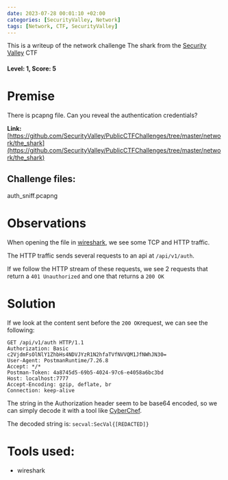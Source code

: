 ```yaml
---
date: 2023-07-28 00:01:10 +02:00
categories: [SecurityValley, Network]
tags: [Network, CTF, SecurityValley]
---
```

This is a writeup of the network challenge The shark from the [Security Valley](https://ctf.securityvalley.org) CTF
#### Level: 1, Score: 5
# Premise
There is pcapng file. Can you reveal the authentication credentials?

**Link:** [https://github.com/SecurityValley/PublicCTFChallenges/tree/master/network/the_shark](https://github.com/SecurityValley/PublicCTFChallenges/tree/master/network/the_shark)
## Challenge files:
auth_sniff.pcapng
# Observations
When opening the file in [wireshark](https://www.wireshark.org/), we see some TCP and HTTP traffic. 

The HTTP traffic sends several requests to an api at `/api/v1/auth`. 

If we follow the HTTP stream of these requests, we see 2 requests that return a `401 Unauthorized`
and one that returns a `200 OK`

# Solution
If we look at the content sent before the `200 OK`request, we can see the following:
```
GET /api/v1/auth HTTP/1.1
Authorization: Basic c2VjdmFsOlNlY1ZhbHs4NDVJYzR1N2hfaTVfNVVQM1JfNWhJN30=
User-Agent: PostmanRuntime/7.26.8
Accept: */*
Postman-Token: 4a8745d5-69b5-4024-97c6-e4058a6bc3bd
Host: localhost:7777
Accept-Encoding: gzip, deflate, br
Connection: keep-alive
```
The string in the Authorization header seem to be base64 encoded, so we can simply decode it with a tool like [CyberChef](https://gchq.github.io/CyberChef/).

The decoded string is: `secval:SecVal{[REDACTED]}`


# Tools used:
 - wireshark